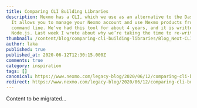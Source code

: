 ```yaml
---
title: Comparing CLI Building Libraries
description: Nexmo has a CLI, which we use as an alternative to the Dashboard.
  It allows you to manage your Nexmo account and use Nexmo products from the
  command line. We’ve had this tool for about 4 years, and it is written in
  Node.js. Last week I wrote about why we’re taking the time to re-write […]
thumbnail: /content/blog/comparing-cli-building-libraries/Blog_Next-CLI_Part2_1200x600.png
author: laka
published: true
published_at: 2020-06-12T12:30:15.000Z
comments: true
category: inspiration
tags: []
canonical: https://www.nexmo.com/legacy-blog/2020/06/12/comparing-cli-building-libraries
redirect: https://www.nexmo.com/legacy-blog/2020/06/12/comparing-cli-building-libraries
---
```


Content to be migrated...
